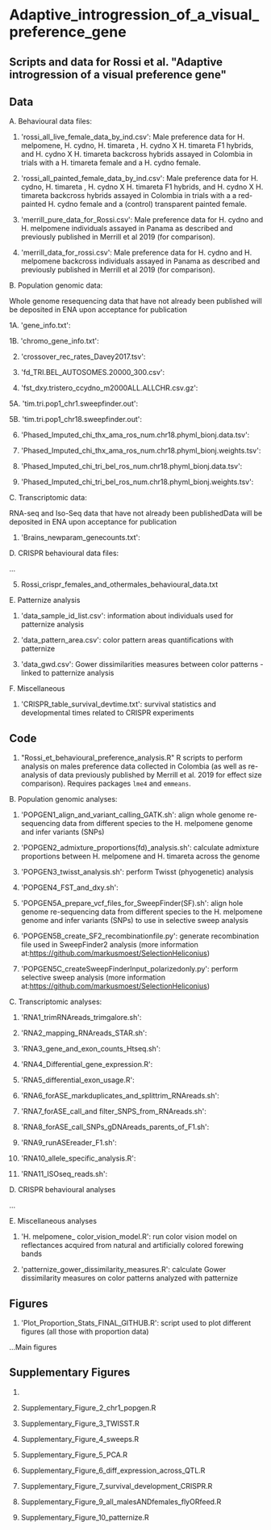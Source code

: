 # Adaptive_introgression_of_a_visual_preference_gene

Scripts and data for Rossi et al. "Adaptive introgression of a visual preference gene"
---



## Data

A. Behavioural data files:

1. 'rossi_all_live_female_data_by_ind.csv': Male preference data for  H. melpomene, H. cydno, H. timareta , H. cydno X H. timareta F1 hybrids, and H. cydno X H. timareta backcross hybrids assayed in Colombia in trials with a H. timareta female and a H. cydno female.

2. 'rossi_all_painted_female_data_by_ind.csv': Male preference data for  H. cydno, H. timareta , H. cydno X H. timareta F1 hybrids, and H. cydno X H. timareta backcross hybrids assayed in Colombia in trials with a a red-painted H. cydno female and a (control) transparent painted female.

3. 'merrill_pure_data_for_Rossi.csv':  Male preference data for  H. cydno and H. melpomene individuals assayed in Panama as described and previously published in Merrill et al 2019 (for comparison).

4. 'merrill_data_for_rossi.csv':  Male preference data for  H. cydno and H. melpomene backcross individuals assayed in Panama as described and previously published in Merrill et al 2019 (for comparison). 


B. Population genomic data:

Whole genome resequencing data that have not already been published will be deposited in ENA upon acceptance for publication

1A. 'gene_info.txt':

1B. 'chromo_gene_info.txt':

2. 'crossover_rec_rates_Davey2017.tsv':

3. 'fd_TRI.BEL_AUTOSOMES.20000_300.csv':

4. 'fst_dxy.tristero_ccydno_m2000ALL.ALLCHR.csv.gz':

5A. 'tim.tri.pop1_chr1.sweepfinder.out':

5B. 'tim.tri.pop1_chr18.sweepfinder.out':

6. 'Phased_Imputed_chi_thx_ama_ros_num.chr18.phyml_bionj.data.tsv':

7. 'Phased_Imputed_chi_thx_ama_ros_num.chr18.phyml_bionj.weights.tsv':

8. 'Phased_Imputed_chi_tri_bel_ros_num.chr18.phyml_bionj.data.tsv':

9. 'Phased_Imputed_chi_tri_bel_ros_num.chr18.phyml_bionj.weights.tsv':


C. Transcriptomic data:

RNA-seq and Iso-Seq data that have not already been publishedData will be deposited in ENA upon acceptance for publication

1. 'Brains_newparam_genecounts.txt':


D. CRISPR behavioural data files:

...

5. Rossi_crispr_females_and_othermales_behavioural_data.txt

E. Patternize analysis

1. 'data_sample_id_list.csv': information about individuals used for patternize analysis

2. 'data_pattern_area.csv': color pattern areas quantifications with patternize

3. 'data_gwd.csv': Gower dissimilarities measures between color patterns - linked to patternize analysis


F. Miscellaneous

1. 'CRISPR_table_survival_devtime.txt': survival statistics and developmental times related to CRISPR experiments




## Code

1. "Rossi_et_behavioural_preference_analysis.R" R scripts to perform analysis on males preference data collected in Colombia (as well as re-analysis of data previously published by Merrill et al. 2019 for effect size comparison). Requires  packages `lme4` and `emmeans`.


B. Population genomic analyses:

1. 'POPGEN1_align_and_variant_calling_GATK.sh': align whole genome re-sequencing data from different species to the H. melpomene genome and infer variants (SNPs)

2. 'POPGEN2_admixture_proportions(fd)_analysis.sh': calculate admixture proportions between H. melpomene and H. timareta across the genome

3. 'POPGEN3_twisst_analysis.sh': perform Twisst (phyogenetic) analysis 

4. 'POPGEN4_FST_and_dxy.sh':

5. 'POPGEN5A_prepare_vcf_files_for_SweepFinder(SF).sh': align hole genome re-sequencing data from different species to the H. melpomene genome and infer variants (SNPs) to use in selective sweep analysis

6. 'POPGEN5B_create_SF2_recombinationfile.py': generate recombination file used in SweepFinder2 analysis (more information at:https://github.com/markusmoest/SelectionHeliconius)

7. 'POPGEN5C_createSweepFinderInput_polarizedonly.py': perform selective sweep analysis (more information at:https://github.com/markusmoest/SelectionHeliconius)

C. Transcriptomic analyses:

1. 'RNA1_trimRNAreads_trimgalore.sh':

2. 'RNA2_mapping_RNAreads_STAR.sh':

3. 'RNA3_gene_and_exon_counts_Htseq.sh':

4. 'RNA4_Differential_gene_expression.R':

5. 'RNA5_differential_exon_usage.R':

6. 'RNA6_forASE_markduplicates_and_splittrim_RNAreads.sh':

7. 'RNA7_forASE_call_and filter_SNPS_from_RNAreads.sh':

8. 'RNA8_forASE_call_SNPs_gDNAreads_parents_of_F1.sh':

9. 'RNA9_runASEreader_F1.sh':

10. 'RNA10_allele_specific_analysis.R':

11. 'RNA11_ISOseq_reads.sh':

D. CRISPR behavioural analyses

...


E. Miscellaneous analyses

1. 'H. melpomene_ color_vision_model.R': run color vision model on reflectances acquired from natural and artificially colored forewing bands

2. 'patternize_gower_dissimilarity_measures.R': calculate Gower dissimilarity measures on color patterns analyzed with patternize




## Figures

1. 'Plot_Proportion_Stats_FINAL_GITHUB.R': script used to plot different figures (all those with proportion data)

...Main figures


## Supplementary Figures

1.

2. Supplementary_Figure_2_chr1_popgen.R

3. Supplementary_Figure_3_TWISST.R

4. Supplementary_Figure_4_sweeps.R

5. Supplementary_Figure_5_PCA.R

6. Supplementary_Figure_6_diff_expression_across_QTL.R

7. Supplementary_Figure_7_survival_development_CRISPR.R

8. Supplementary_Figure_9_all_malesANDfemales_flyORfeed.R

9. Supplementary_Figure_10_patternize.R

